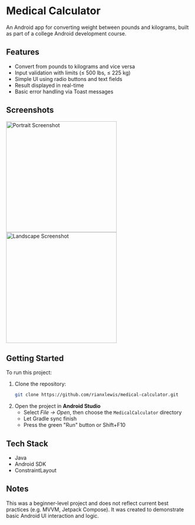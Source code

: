 # Medical Calculator

An Android app for converting weight between pounds and kilograms, built as part of a college Android development course.

## Features

- Convert from pounds to kilograms and vice versa  
- Input validation with limits (≤ 500 lbs, ≤ 225 kg)  
- Simple UI using radio buttons and text fields  
- Result displayed in real-time  
- Basic error handling via Toast messages  

## Screenshots

<p float="left">
  <img src="https://github.com/user-attachments/assets/66e39018-981d-4ca0-a664-9c2a521d0f19" alt="Portrait Screenshot" width="300" />
  <img src="https://github.com/user-attachments/assets/d2cc3fe9-16f5-4186-a295-cc4f7dfff012" alt="Landscape Screenshot" width="300" />
</p>


## Getting Started

To run this project:

1. Clone the repository:
    ```bash
    git clone https://github.com/rianxlewis/medical-calculator.git
    ```
2. Open the project in **Android Studio**  
   - Select *File → Open*, then choose the `MedicalCalculator` directory  
   - Let Gradle sync finish  
   - Press the green "Run" button or Shift+F10

## Tech Stack

- Java  
- Android SDK  
- ConstraintLayout  

## Notes

This was a beginner-level project and does not reflect current best practices (e.g. MVVM, Jetpack Compose). It was created to demonstrate basic Android UI interaction and logic.
